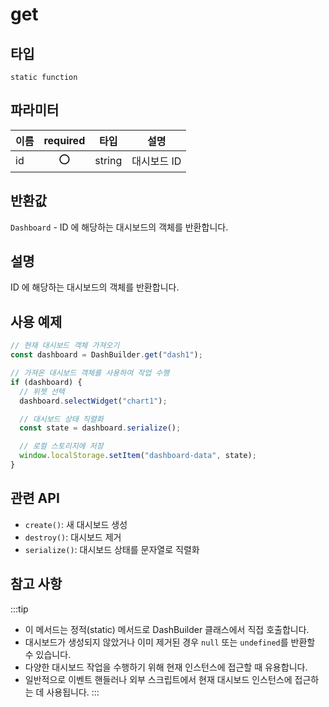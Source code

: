 # get

## 타입

`static function`

## 파라미터

| 이름       | required |타입     | 설명                                                             |
| ---------- |:--: |----------- | ---------------------------------------------------------------- |
| id         | ⭕ |string      | 대시보드 ID                          |

## 반환값

`Dashboard` - ID 에 해당하는 대시보드의 객체를 반환합니다.

## 설명

ID 에 해당하는 대시보드의 객체를 반환합니다.

## 사용 예제

```javascript
// 현재 대시보드 객체 가져오기
const dashboard = DashBuilder.get("dash1");

// 가져온 대시보드 객체를 사용하여 작업 수행
if (dashboard) {
  // 위젯 선택
  dashboard.selectWidget("chart1");

  // 대시보드 상태 직렬화
  const state = dashboard.serialize();

  // 로컬 스토리지에 저장
  window.localStorage.setItem("dashboard-data", state);
}
```

## 관련 API

- `create()`: 새 대시보드 생성
- `destroy()`: 대시보드 제거
- `serialize()`: 대시보드 상태를 문자열로 직렬화

## 참고 사항
:::tip
- 이 메서드는 정적(static) 메서드로 DashBuilder 클래스에서 직접 호출합니다.
- 대시보드가 생성되지 않았거나 이미 제거된 경우 `null` 또는 `undefined`를 반환할 수 있습니다.
- 다양한 대시보드 작업을 수행하기 위해 현재 인스턴스에 접근할 때 유용합니다.
- 일반적으로 이벤트 핸들러나 외부 스크립트에서 현재 대시보드 인스턴스에 접근하는 데 사용됩니다.
:::
